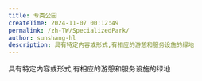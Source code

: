 ```yaml
---
title: 专类公园
createTime: 2024-11-07 00:12:49
permalink: /zh-TW/SpecializedPark/
author: sunshang-hl
description: 具有特定内容或形式,有相应的游憩和服务设施的绿地
---
```


具有特定内容或形式,有相应的游憩和服务设施的绿地